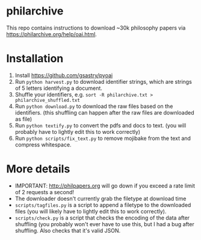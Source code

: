 # philarchive
This repo contains instructions to download ~30k philosophy papers via https://philarchive.org/help/oai.html.

# Installation

1. Install https://github.com/gsastry/pyoai
2. Run `python harvest.py` to download identifier strings, which are strings of 5 letters identifying a document.
3. Shuffle your identifiers, e.g. `sort -R philarchive.txt > philarchive_shuffled.txt`
4. Run `python download.py` to download the raw files based on the identifiers. (this shuffling can happen after the raw files are downloaded as file)
5. Run `python textify.py` to convert the pdfs and docs to text. (you will probably have to lightly edit this to work correctly)
6. Run `python scripts/fix_text.py` to remove mojibake from the text and compress whitespace.

# More details

- IMPORTANT: http://philpapers.org will go down if you exceed a rate limit of 2 requests a second!
- The downloader doesn't currently grab the filetype at download time
- `scripts/tagfiles.py` is a script to append a filetype to the downloaded files (you will likely have to lightly edit this to work correctly).
- `scripts/check.py` is a script that checks the encoding of the data after shuffling (you probably won't ever have to use this, but I had a bug after shuffling. Also checks that it's valid JSON.

